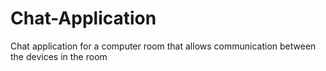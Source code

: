 # Chat-Application
Chat application for a computer room that allows communication between the devices in the room

